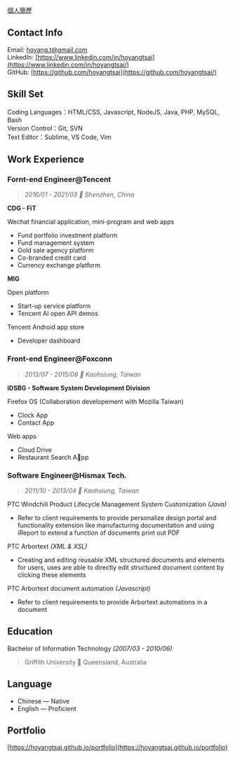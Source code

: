 <a class="link" href="README.zh-tw">個人簡歷</a>

## Contact Info

Email: [hoyang.t@gmail.com](mailto:hoyang.t@gmail.com)  
LinkedIn: [https://www.linkedin.com/in/hoyangtsai](https://www.linkedin.com/in/hoyangtsai/)  
GitHub: [https://github.com/hoyangtsai](https://github.com/hoyangtsai/)

## Skill Set

Coding Languages：HTML/CSS, Javascript, NodeJS, Java, PHP, MySQL, Bash  
Version Control：Git, SVN  
Text Editor：Sublime, VS Code, Vim  

## Work Experience

### Fornt-end Engineer@Tencent

> _2016/01 - 2021/03 📍 Shenzhen, China_

**CDG - FiT**

Wechat financial application, mini-program and web apps

- Fund portfolio investment platform
- Fund management system
- Gold sale agency platform
- Co-branded credit card
- Currency exchange platform

**MIG**

Open platform

- Start-up service platform
- Tencent AI open API demos

Tencent Android app store

- Developer dashboard

### Front-end Engineer@Foxconn

> _2013/07 - 2015/08 📍 Kaohsiung, Taiwan_

**iDSBG - Software System Development Division**

Firefox OS (Collaboration developement with Mozilla Taiwan)

- Clock App
- Contact App

Web apps

- Cloud Drive
- Restaurant Search App

### Software Engineer@Hismax Tech.

> _2011/10 - 2013/04 📍 Kaohsiung, Taiwan_

PTC Windchill Product Lifecycle Management System Customization _(Java)_

- Refer to client requirements to provide personalize design portal and functionality extension like manufacturing documentation and using iReport to extend a function of documents print out PDF

PTC Arbortext _(XML & XSL)_

- Creating and editing reusable XML structured documents and elements for users, uses are able to directly edit structured document content by clicking these elements

PTC Arbortext document automation _(Javascript)_

- Refer to client requirements to provide Arbortext automations in a document

## Education

Bachelor of Information Technology _(2007/03 - 2010/06)_
> Griffith University 📍 Queensland, Australia

## Language

- Chinese — Native
- English — Proficient

## Portfolio

[https://hoyangtsai.github.io/portfolio](https://hoyangtsai.github.io/portfolio)
